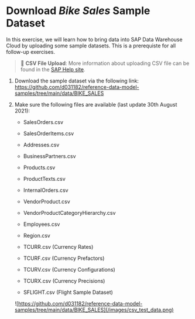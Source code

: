 # Download <i>Bike Sales</i> Sample Dataset 
In this exercise, we will learn how to bring data into SAP Data Warehouse Cloud by uploading some sample datasets. This is a prerequiste for all follow-up exercises. 

> :blue_book: **CSV File Upload**: More information about uploading CSV file can be found in the [SAP Help site](https://help.sap.com/viewer/c8a54ee704e94e15926551293243fd1d/cloud/en-US/2509fe4d86aa472b9858164b55b38077.html).



1. Download the sample dataset via the following link: https://github.com/d031182/reference-data-model-samples/tree/main/data/BIKE_SALES

2. Make sure the following files are available (last update 30th August 2021):
   - SalesOrders.csv
   - SalesOrderItems.csv
   - Addresses.csv
   - BusinessPartners.csv
   - Products.csv
   - ProductTexts.csv
   - InternalOrders.csv
   - VendorProduct.csv
   - VendorProductCategoryHierarchy.csv
   - Employees.csv
   - Region.csv
   
   - TCURR.csv (Currency Rates)
   - TCURF.csv (Currency Prefactors)
   - TCURV.csv (Currency Configurations)
   - TCURX.csv (Currency Precisions)
   - SFLIGHT.csv (Flight Sample Dataset)
      
    ![https://github.com/d031182/reference-data-model-samples/tree/main/data/BIKE_SALES](/images/csv_test_data.png)


   
